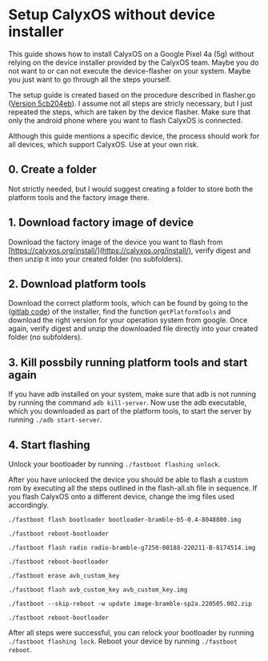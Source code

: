 # Setup CalyxOS without device installer

This guide shows how to install CalyxOS on a Google Pixel 4a (5g) without relying on the device installer provided by the CalyxOS team. Maybe you do not want to or can not execute the device-flasher on your system. Maybe you just want to go through all the steps yourself.  

The setup guide is created based on the procedure described in flasher.go ([Version 5cb204eb](https://gitlab.com/CalyxOS/device-flasher/-/blob/5cb204eb0712cd5887500ec8dfc3daf089ca0eac/flasher.go)). I assume not all steps are stricly necessary, but I just repeated the steps, which are taken by the device flasher. Make sure that only the android phone where you want to flash CalyxOS is connected. 

Although this guide mentions a specific device, the process should work for all devices, which support CalyxOS. Use at your own risk.

## 0. Create a folder

Not strictly needed, but I would suggest creating a folder to store both the platform tools and the factory image there.


## 1. Download factory image of device

Download the factory image of the device you want to flash from [https://calyxos.org/install/](https://calyxos.org/install/), verify digest and then unzip it into your created folder (no subfolders).

## 2. Download platform tools

Download the correct platform tools, which can be found by going to the ([gitlab code](https://gitlab.com/CalyxOS/device-flasher/-/blob/5cb204eb0712cd5887500ec8dfc3daf089ca0eac/flasher.go)) of the installer, find the function `getPlatformTools` and download the right version for your operation system from google. Once again, verify digest and unzip the downloaded file directly into your created folder (no subfolders).


## 3. Kill possbily running platform tools and start again

If you have adb installed on your system, make sure that adb is not running by running the command `adb kill-server`. Now use the adb executable, which you downloaded as part of the platform tools, to start the server by running `./adb start-server`.

## 4. Start flashing

Unlock your bootloader by running `./fastboot flashing unlock`.

After you have unlocked the device you should be able to flash a custom rom by executing all the steps outlined in the flash-all.sh file in sequence. If you flash CalyxOS onto a different device, change the img files used accordingly.

```
./fastboot flash bootloader bootloader-bramble-b5-0.4-8048800.img

./fastboot reboot-bootloader

./fastboot flash radio radio-bramble-g7250-00188-220211-B-8174514.img

./fastboot reboot-bootloader

./fastboot erase avb_custom_key

./fastboot flash avb_custom_key avb_custom_key.img

./fastboot --skip-reboot -w update image-bramble-sp2a.220505.002.zip

./fastboot reboot-bootloader
``` 

After all steps were successful, you can relock your bootloader by running `./fastboot flashing lock`.
Reboot your device by running `./fastboot reboot`.

